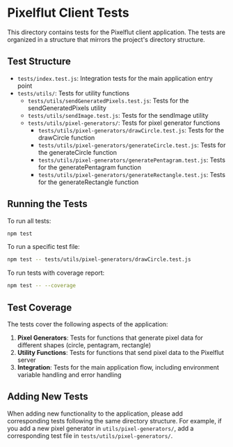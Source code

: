 # Pixelflut Client Tests

This directory contains tests for the Pixelflut client application. The tests are organized in a structure that mirrors the project's directory structure.

## Test Structure

- `tests/index.test.js`: Integration tests for the main application entry point
- `tests/utils/`: Tests for utility functions
  - `tests/utils/sendGeneratedPixels.test.js`: Tests for the sendGeneratedPixels utility
  - `tests/utils/sendImage.test.js`: Tests for the sendImage utility
  - `tests/utils/pixel-generators/`: Tests for pixel generator functions
    - `tests/utils/pixel-generators/drawCircle.test.js`: Tests for the drawCircle function
    - `tests/utils/pixel-generators/generateCircle.test.js`: Tests for the generateCircle function
    - `tests/utils/pixel-generators/generatePentagram.test.js`: Tests for the generatePentagram function
    - `tests/utils/pixel-generators/generateRectangle.test.js`: Tests for the generateRectangle function

## Running the Tests

To run all tests:

```bash
npm test
```

To run a specific test file:

```bash
npm test -- tests/utils/pixel-generators/drawCircle.test.js
```

To run tests with coverage report:

```bash
npm test -- --coverage
```

## Test Coverage

The tests cover the following aspects of the application:

1. **Pixel Generators**: Tests for functions that generate pixel data for different shapes (circle, pentagram, rectangle)
2. **Utility Functions**: Tests for functions that send pixel data to the Pixelflut server
3. **Integration**: Tests for the main application flow, including environment variable handling and error handling

## Adding New Tests

When adding new functionality to the application, please add corresponding tests following the same directory structure. For example, if you add a new pixel generator in `utils/pixel-generators/`, add a corresponding test file in `tests/utils/pixel-generators/`.